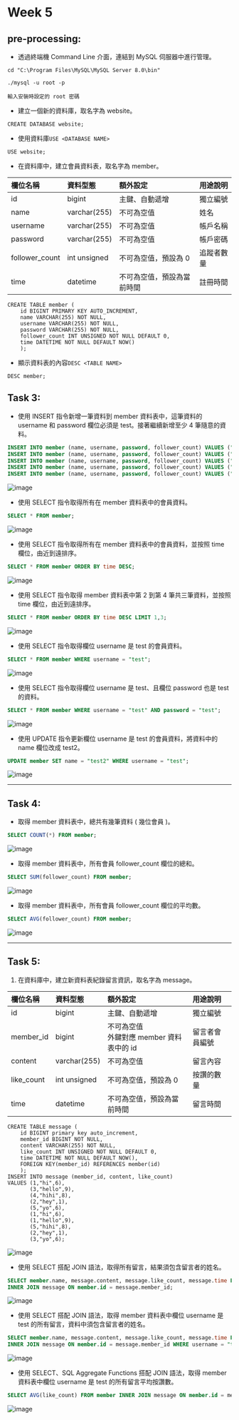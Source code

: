 # Week 5
## pre-processing:
*  透過終端機 Command Line 介⾯，連結到 MySQL 伺服器中進行管理。
```
cd "C:\Program Files\MySQL\MySQL Server 8.0\bin"
```
```
./mysql -u root -p
```
    輸入安裝時設定的 root 密碼

*  建立⼀個新的資料庫，取名字為 website。
```
CREATE DATABASE website;
```
*  使用資料庫```USE <DATABASE NAME>```
```
USE website;
```
*  在資料庫中，建立會員資料表，取名字為 member。

|  欄位名稱    |  資料型態  |  額外設定                                 |  用途說明    |
|:---------    |:-----------|:------------------------------------------|:-------------| 
| id           |bigint      |主鍵、⾃動遞增                             |獨立編號      |
|name          |varchar(255)|不可為空值                                 |姓名          |
|username      |varchar(255)|不可為空值                                 |帳戶名稱      |
|password      |varchar(255)|不可為空值                                 |帳戶密碼      |
|follower_count|int unsigned|不可為空值，預設為 0                       |追蹤者數量    |
|time          |datetime    |不可為空值，預設為當前時間                 |註冊時間      |

```
CREATE TABLE member (    
    id BIGINT PRIMARY KEY AUTO_INCREMENT,
    name VARCHAR(255) NOT NULL,
    username VARCHAR(255) NOT NULL,    
    password VARCHAR(255) NOT NULL,    
    follower_count INT UNSIGNED NOT NULL DEFAULT 0,    
    time DATETIME NOT NULL DEFAULT NOW()
    );
```
*  顯示資料表的內容```DESC <TABLE NAME>```
```
DESC member;
```
## Task 3:
*  使⽤ INSERT 指令新增⼀筆資料到 member 資料表中，這筆資料的 username 和 password 欄位必須是 test。接著繼續新增⾄少 4 筆隨意的資料。
```sql
INSERT INTO member (name, username, password, follower_count) VALUES ("test","test","test", 0);
INSERT INTO member (name, username, password, follower_count) VALUES ("ann","ann222","ann", 5);
INSERT INTO member (name, username, password, follower_count) VALUES ("alex","alex123","alex", 10);
INSERT INTO member (name, username, password, follower_count) VALUES ("alice","alice777","alice", 20);
INSERT INTO member (name, username, password, follower_count) VALUES ("allen","allen666","allen", 30);
```
![image](https://github.com/stephen533422/wehelp_first_stage/blob/main/week5/pic/task3-1.jpg)
*  使⽤ SELECT 指令取得所有在 member 資料表中的會員資料。
```sql
SELECT * FROM member;
```
![image](https://github.com/stephen533422/wehelp_first_stage/blob/main/week5/pic/task3-2.jpg)
*  使⽤ SELECT 指令取得所有在 member 資料表中的會員資料，並按照 time 欄位，由近到遠排序。
```sql
SELECT * FROM member ORDER BY time DESC;
```
![image](https://github.com/stephen533422/wehelp_first_stage/blob/main/week5/pic/task3-3.jpg)
*  使⽤ SELECT 指令取得 member 資料表中第 2 到第 4 筆共三筆資料，並按照 time 欄位，由近到遠排序。
```sql
SELECT * FROM member ORDER BY time DESC LIMIT 1,3;
```
![image](https://github.com/stephen533422/wehelp_first_stage/blob/main/week5/pic/task3-4.jpg)
*  使⽤ SELECT 指令取得欄位 username 是 test 的會員資料。
```sql
SELECT * FROM member WHERE username = "test";
```
![image](https://github.com/stephen533422/wehelp_first_stage/blob/main/week5/pic/task3-5.jpg)
*  使⽤ SELECT 指令取得欄位 username 是 test、且欄位 password 也是 test 的資料。
```sql
SELECT * FROM member WHERE username = "test" AND password = "test";
```
![image](https://github.com/stephen533422/wehelp_first_stage/blob/main/week5/pic/task3-6.jpg)
*  使⽤ UPDATE 指令更新欄位 username 是 test 的會員資料，將資料中的 name 欄位改成 test2。
```sql
UPDATE member SET name = "test2" WHERE username = "test";
```
![image](https://github.com/stephen533422/wehelp_first_stage/blob/main/week5/pic/task3-7.jpg)
***
## Task 4:
*  取得 member 資料表中，總共有幾筆資料 ( 幾位會員 )。
```sql
SELECT COUNT(*) FROM member;
```
![image](https://github.com/stephen533422/wehelp_first_stage/blob/main/week5/pic/task4-1.jpg)
*  取得 member 資料表中，所有會員 follower_count 欄位的總和。
```sql
SELECT SUM(follower_count) FROM member;
```
![image](https://github.com/stephen533422/wehelp_first_stage/blob/main/week5/pic/task4-2.jpg)
*  取得 member 資料表中，所有會員 follower_count 欄位的平均數。
```sql
SELECT AVG(follower_count) FROM member;
```
![image](https://github.com/stephen533422/wehelp_first_stage/blob/main/week5/pic/task4-3.jpg)
***
## Task 5:
1. 在資料庫中，建立新資料表紀錄留言資訊，取名字為 message。

|  欄位名稱  |  資料型態  |  額外設定                                 |  用途說明    |
|:---------  |:-----------|:------------------------------------------|:-------------| 
| id         |bigint      |主鍵、⾃動遞增                             |獨立編號      |
|member_id   |bigint      |不可為空值<br>外鍵對應 member 資料表中的 id|留言者會員編號|
|content     |varchar(255)|不可為空值                                 |留言內容      |
|like_count  |int unsigned|不可為空值，預設為 0                       |按讚的數量    |
|time        |datetime    |不可為空值，預設為當前時間                 |留言時間      |
```
CREATE TABLE message (    
    id BIGINT primary key auto_increment,
    member_id BIGINT NOT NULL,
    content VARCHAR(255) NOT NULL,
    like_count INT UNSIGNED NOT NULL DEFAULT 0,    
    time DATETIME NOT NULL DEFAULT NOW(),
    FOREIGN KEY(member_id) REFERENCES member(id)
    );  
INSERT INTO message (member_id, content, like_count)
VALUES (1,"hi",6),
       (3,"hello",9),
       (4,"hihi",8),
       (2,"hey",1),
       (5,"yo",6),
       (1,"hi",6),
       (1,"hello",9),
       (5,"hihi",8),
       (2,"hey",1),
       (3,"yo",6);
```
![image](https://github.com/stephen533422/wehelp_first_stage/blob/main/week5/pic/task5.jpg)
*  使⽤ SELECT 搭配 JOIN 語法，取得所有留言，結果須包含留言者的姓名。
```sql
SELECT member.name, message.content, message.like_count, message.time FROM member 
INNER JOIN message ON member.id = message.member_id;
```
![image](https://github.com/stephen533422/wehelp_first_stage/blob/main/week5/pic/task5-1.jpg)
*  使⽤ SELECT 搭配 JOIN 語法，取得 member 資料表中欄位 username 是 test 的所有留言，資料中須包含留言者的姓名。
```sql
SELECT member.name, message.content, message.like_count, message.time FROM member 
INNER JOIN message ON member.id = message.member_id WHERE username = "test";
```
![image](https://github.com/stephen533422/wehelp_first_stage/blob/main/week5/pic/task5-2.jpg)
*  使⽤ SELECT、SQL Aggregate Functions 搭配 JOIN 語法，取得 member 資料表中欄位 username 是 test 的所有留言平均按讚數。
```sql
SELECT AVG(like_count) FROM member INNER JOIN message ON member.id = message.member_id WHERE username = "test";
```
![image](https://github.com/stephen533422/wehelp_first_stage/blob/main/week5/pic/task5-3.jpg)
